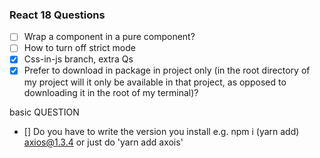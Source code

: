 ### React 18 Questions

- [ ] Wrap a component in a pure component?
- [ ] How to turn off strict mode
- [x] Css-in-js branch, extra Qs
- [x] Prefer to download in package in project only (in the root directory of my project will it only be available in that project, as opposed to downloading it in the root of my terminal)?

basic QUESTION

- [] Do you have to write the version you install e.g. npm i (yarn add) axios@1.3.4 or just do 'yarn add axois'

